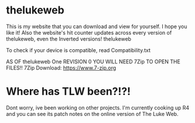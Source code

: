 # thelukeweb
This is my website that you can download and view for yourself.
I hope you like it!
Also the website's hit counter updates across every version of thelukeweb, even the Inverted versions!
thelukeweb

To check if your device is compatible, read Compatibility.txt

AS OF thelukeweb One REVISION 0 YOU WILL NEED 7Zip TO OPEN THE FILES!!
7Zip Download: https://www.7-zip.org

# Where has TLW been?!?!
Dont worry, ive been working on other projects. I'm currently cooking up R4 and you can see its patch notes on the online version of The Luke Web.
